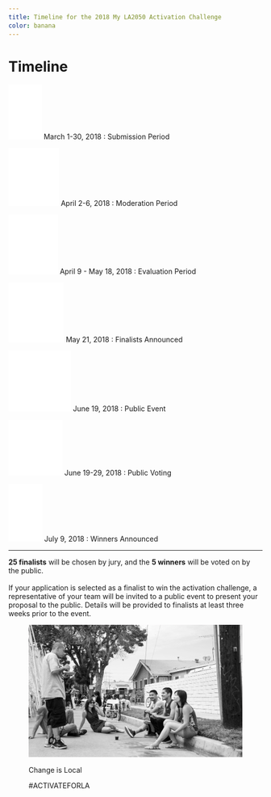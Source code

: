 ```yaml
---
title: Timeline for the 2018 My LA2050 Activation Challenge
color: banana
---
```


# Timeline

<section class="timeline has-icons" markdown="1"><div markdown="1">

![](/assets/images/timeline/submission.svg) March 1-30, 2018
: Submission Period

![](/assets/images/timeline/moderation.svg) April 2-6, 2018
: Moderation Period

![](/assets/images/timeline/evaluation.svg) April 9 - May 18, 2018
: Evaluation Period

![](/assets/images/timeline/finalists.svg) May 21, 2018
: Finalists Announced

![](/assets/images/timeline/event.svg) June 19, 2018
: Public Event

![](/assets/images/timeline/voting.svg) June 19-29, 2018
: Public Voting

![](/assets/images/timeline/winners.svg) July 9, 2018
: Winners Announced

* * *

**25 finalists** will be chosen by jury, and the <span class="avoid-break">**5 winners** will be voted on by the public.</span><br /><br />If your application is selected as a finalist to win the activation challenge, a representative of your team will be invited to a public event to present your proposal to the public. Details will be provided to finalists at least three weeks prior to the event.

</div></section>

<figure class="has-text">
  <img src="/assets/images/home/lamas.jpg" alt="LA Más">
  <p class="caption"><span>Change is&nbsp;Local</span></p>
  <p class="activate-tag">#ACTIVATEFORLA</p>
</figure>
